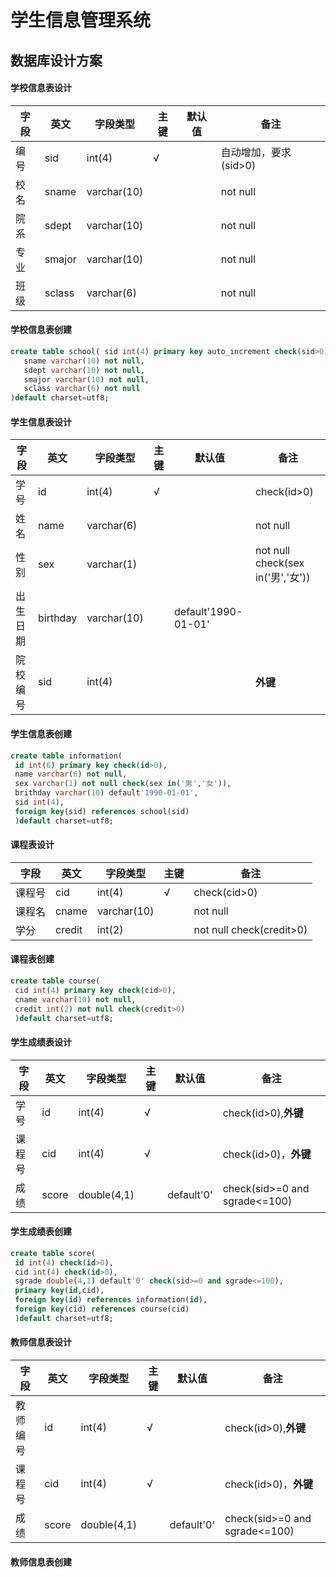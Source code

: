 # 学生信息管理系统
## 数据库设计方案
#### 学校信息表设计
 字段 | 英文 | 字段类型 | 主键 | 默认值 | 备注
------|-----|---------|-----|--------|-----
 编号 | sid | int(4) | √ |  | 自动增加，要求(sid>0)
 校名 | sname | varchar(10) |  |  | not null
 院系 | sdept | varchar(10) |  |  | not null
 专业 | smajor | varchar(10) |  |  | not null
 班级 | sclass | varchar(6) |  |  | not null
#### 学校信息表创建
```sql
create table school( sid int(4) primary key auto_increment check(sid>0),
   sname varchar(10) not null, 
   sdept varchar(10) not null, 
   smajor varchar(10) not null, 
   sclass varchar(6) not null
)default charset=utf8;
```
#### 学生信息表设计
 字段 | 英文 | 字段类型 | 主键 | 默认值 | 备注
------|-----|---------|-----|--------|-----
 学号 | id | int(4) | √ |  | check(id>0)
 姓名 | name | varchar(6) |  |  | not null
 性别 | sex | varchar(1) |  |  | not null check(sex in('男','女'))
 出生日期 | birthday | varchar(10) |   | default'1990-01-01' |
 院校编号 | sid | int(4) |  |  |**外键**
 #### 学生信息表创建
 ```sql
create table information( 
  id int(6) primary key check(id>0),
  name varchar(6) not null,
  sex varchar(1) not null check(sex in('男','女')), 
  brithday varchar(10) default'1990-01-01', 
  sid int(4),
  foreign key(sid) references school(sid)
  )default charset=utf8;
 ```
#### 课程表设计
 字段 | 英文 | 字段类型 | 主键 | 备注
------|-----|---------|-----|-----
 课程号 | cid | int(4) | √ | check(cid>0)
 课程名 | cname | varchar(10) | | not null
 学分 | credit | int(2) | | not null check(credit>0)
 #### 课程表创建
 ```sql
 create table course( 
  cid int(4) primary key check(cid>0),
  cname varchar(10) not null,
  credit int(2) not null check(credit>0)
  )default charset=utf8;
 ```
#### 学生成绩表设计
 字段 | 英文 | 字段类型 | 主键 | 默认值 | 备注
------|-----|---------|-----|--------|-----
 学号 | id | int(4) | √ |  | check(id>0),**外键**
 课程号 | cid | int(4) | √ |  | check(id>0)，**外键**
 成绩 | score| double(4,1) |  | default'0' | check(sid>=0 and sgrade<=100)
 #### 学生成绩表创建
 ```sql
 create table score( 
  id int(4) check(id>0),
  cid int(4) check(id>0),
  sgrade double(4,1) default'0' check(sid>=0 and sgrade<=100),
  primary key(id,cid),
  foreign key(id) references information(id),
  foreign key(cid) references course(cid)
  )default charset=utf8;
 ```
 #### 教师信息表设计
  字段 | 英文 | 字段类型 | 主键 | 默认值 | 备注
------|-----|---------|-----|--------|-----
 教师编号 | id | int(4) | √ |  | check(id>0),**外键**
 课程号 | cid | int(4) | √ |  | check(id>0)，**外键**
 成绩 | score| double(4,1) |  | default'0' | check(sid>=0 and sgrade<=100)
 #### 教师信息表创建

